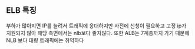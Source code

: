## ELB 특징

부하가 많아지면 IP를 늘려서 트래픽에 응대하지만 사전에 신청이 필요하고 고정 ip가 지원되지 않아 해당 측면에서는 nlb보다 좋지않다.
또한 ALB는 7계층까지 가기 때문에 NLB 보다 대량 트래픽에는 취약하다
